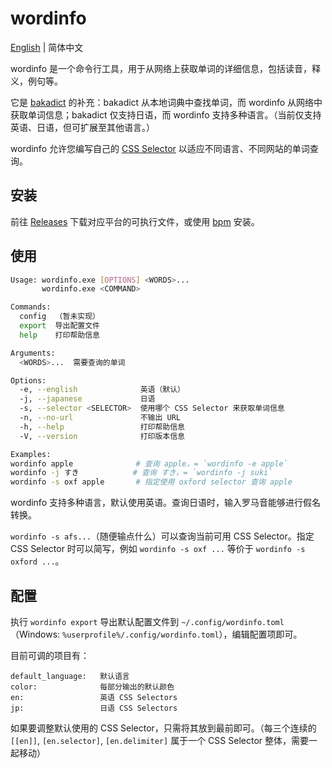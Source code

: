 # wordinfo

[English](../README.md) | 简体中文

wordinfo 是一个命令行工具，用于从网络上获取单词的详细信息，包括读音，释义，例句等。

它是 [bakadict](https://github.com/flaribbit/bakadict) 的补充：bakadict 从本地词典中查找单词，而 wordinfo 从网络中获取单词信息；bakadict 仅支持日语，而 wordinfo 支持多种语言。（当前仅支持英语、日语，但可扩展至其他语言。）

wordinfo 允许您编写自己的 [CSS Selector](https://developer.mozilla.org/zh-CN/docs/Web/CSS/CSS_selectors) 以适应不同语言、不同网站的单词查询。

## 安装

前往 [Releases](https://github.com/lxl66566/wordinfo/releases) 下载对应平台的可执行文件，或使用 [bpm](https://github.com/lxl66566/bpm) 安装。

## 使用

```sh
Usage: wordinfo.exe [OPTIONS] <WORDS>...
       wordinfo.exe <COMMAND>

Commands:
  config  （暂未实现）
  export  导出配置文件
  help    打印帮助信息

Arguments:
  <WORDS>...  需要查询的单词

Options:
  -e, --english              英语（默认）
  -j, --japanese             日语
  -s, --selector <SELECTOR>  使用哪个 CSS Selector 来获取单词信息
  -n, --no-url               不输出 URL
  -h, --help                 打印帮助信息
  -V, --version              打印版本信息

Examples:
wordinfo apple              # 查询 apple，= `wordinfo -e apple`
wordinfo -j すき            # 查询 すき，= `wordinfo -j suki`
wordinfo -s oxf apple       # 指定使用 oxford selector 查询 apple
```

wordinfo 支持多种语言，默认使用英语。查询日语时，输入罗马音能够进行假名转换。

`wordinfo -s afs...`（随便输点什么）可以查询当前可用 CSS Selector。指定 CSS Selector 时可以简写，例如 `wordinfo -s oxf ...` 等价于 `wordinfo -s oxford ...`。

## 配置

执行 `wordinfo export` 导出默认配置文件到 `~/.config/wordinfo.toml`（Windows: `%userprofile%/.config/wordinfo.toml`），编辑配置项即可。

目前可调的项目有：

```
default_language:   默认语言
color:              每部分输出的默认颜色
en:                 英语 CSS Selectors
jp:                 日语 CSS Selectors
```

如果要调整默认使用的 CSS Selector，只需将其放到最前即可。（每三个连续的 `[[en]]`, `[en.selector]`, `[en.delimiter]` 属于一个 CSS Selector 整体，需要一起移动）
